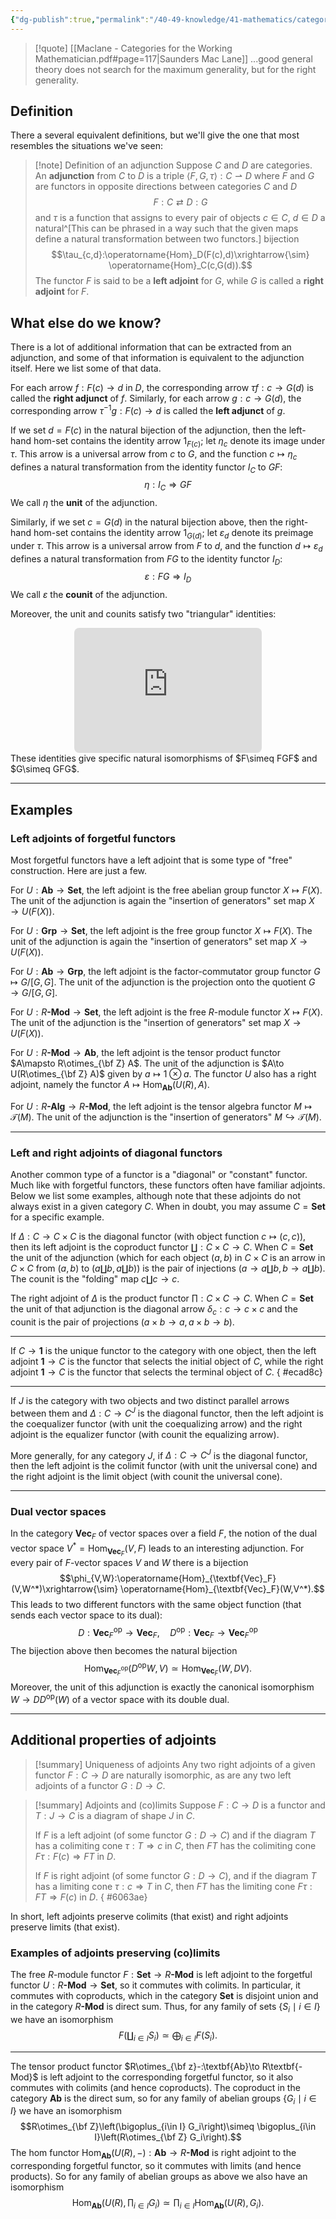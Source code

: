 ```yaml
---
{"dg-publish":true,"permalink":"/40-49-knowledge/41-mathematics/category-theory/adjoints/adjoints/","tags":["category_theory","quotes"],"updated":"2024-07-22T20:00:39-07:00"}
---
```


> [!quote] [[Maclane - Categories for the Working Mathematician.pdf#page=117|Saunders Mac Lane]]
> ...good general theory does not search for the maximum generality, but for the right generality.


## Definition

There a several equivalent definitions, but we'll give the one that most resembles the situations we've seen:

>[!note] Definition of an adjunction
>Suppose $C$ and $D$ are categories. An **adjunction** from $C$ to $D$ is a triple $\langle F, G, \tau\rangle:C\rightharpoonup D$ where $F$ and $G$ are functors in opposite directions between categories $C$ and $D$
>$$F:C\rightleftarrows D:G$$
>and $\tau$ is a function that assigns to every pair of objects $c\in C$, $d\in D$ a natural^[This can be phrased in a way such that the given maps define a natural transformation between two functors.] bijection
>$$\tau_{c,d}:\operatorname{Hom}_D(F(c),d)\xrightarrow{\sim} \operatorname{Hom}_C(c,G(d)).$$
>The functor $F$ is said to be a **left adjoint** for $G$, while $G$ is called a **right adjoint** for $F$.

## What else do we know?

There is a lot of additional information that can be extracted from an adjunction, and some of that information is equivalent to the adjunction itself. Here we list some of that data.

For each arrow $f:F(c)\to d$ in $D$, the corresponding arrow $\tau f:c\to G(d)$ is called the **right adjunct** of $f$. Similarly, for each arrow $g:c\to G(d)$, the corresponding arrow $\tau^{-1}g:F(c)\to d$ is called the **left adjunct** of $g$.

If we set $d=F(c)$ in the natural bijection of the adjunction, then the left-hand hom-set contains the identity arrow $1_{F(c)}$; let $\eta_c$ denote its image under $\tau$. This arrow is a universal arrow from $c$ to $G$, and the function $c\mapsto \eta_c$ defines a natural transformation from the identity functor $I_C$ to $GF$:
$$\eta:I_C\Rightarrow GF$$
We call $\eta$ the **unit** of the adjunction.

Similarly, if we set $c=G(d)$ in the natural bijection above, then the right-hand hom-set contains the identity arrow $1_{G(d)}$; let $\varepsilon_d$ denote its preimage under $\tau$. This arrow is a universal arrow from $F$ to $d$, and the function $d\mapsto \varepsilon_d$ defines a natural transformation from $FG$ to the identity functor $I_D$:
$$\varepsilon:FG\Rightarrow I_D$$
We call $\varepsilon$ the **counit** of the adjunction.

Moreover, the unit and counits satisfy two "triangular" identities:
<iframe class="quiver-embed" src="https://q.uiver.app/#q=WzAsNixbMCwwLCJGIl0sWzEsMSwiRiJdLFsxLDAsIkZHRiJdLFsyLDAsIkdGRyJdLFszLDAsIkciXSxbMiwxLCJHIl0sWzAsMiwiRlxcZXRhIiwwLHsibGV2ZWwiOjJ9XSxbMiwxLCJcXGVwc2lsb24gRiIsMCx7ImxldmVsIjoyfV0sWzAsMSwiMV9GIiwyLHsibGV2ZWwiOjJ9XSxbNCwzLCJcXGV0YSBHIiwyLHsibGV2ZWwiOjJ9XSxbMyw1LCJHXFxlcHNpbG9uIiwyLHsibGV2ZWwiOjJ9XSxbNCw1LCIxX0ciLDAseyJsZXZlbCI6Mn1dXQ==&embed" width="300" height="200" style="border-radius: 8px; border: none; display: block; margin: auto"></iframe>
These identities give specific natural isomorphisms of $F\simeq FGF$ and $G\simeq GFG$.


---
## Examples

### Left adjoints of forgetful functors

Most forgetful functors have a left adjoint that is some type of "free" construction. Here are just a few.

For $U:\textbf{Ab}\to \textbf{Set}$, the left adjoint is the free abelian group functor $X\mapsto F(X)$.  The unit of the adjunction is again the "insertion of generators" set map $X\to U(F(X))$.

For $U:\textbf{Grp}\to \textbf{Set}$, the left adjoint is the free group functor $X\mapsto F(X)$.  The unit of the adjunction is again the "insertion of generators" set map $X\to U(F(X))$.

For $U:\textbf{Ab}\to \textbf{Grp}$, the left adjoint is the factor-commutator group functor $G\mapsto G/[G,G]$. The unit of the adjunction is the projection onto the quotient $G\to G/[G,G]$.

For $U:R\textbf{-Mod}\to \textbf{Set}$, the left adjoint is the free $R$-module functor $X\mapsto F(X)$. The unit of the adjunction is the "insertion of generators" set map $X\to U(F(X))$.

For $U:R\textbf{-Mod}\to \textbf{Ab}$, the left adjoint is the tensor product functor $A\mapsto R\otimes_{\bf Z} A$. The unit of the adjunction is $A\to U(R\otimes_{\bf Z} A)$ given by $a\mapsto 1\otimes a$. The functor $U$ also has a right adjoint, namely the functor $A\mapsto \operatorname{Hom}_{\textbf{Ab}}(U(R),A).$

For $U:R\textbf{-Alg}\to R\textbf{-Mod}$, the left adjoint is the tensor algebra functor $M\mapsto \mathcal{T}(M)$. The unit of the adjunction is the "insertion of generators" $M\hookrightarrow \mathcal{T}(M)$.

---
### Left and right adjoints of diagonal functors

Another common type of a functor is a "diagonal" or "constant" functor. Much like with forgetful functors, these functors often have familiar adjoints. Below we list some examples, although note that these adjoints do not always exist in a given category $C$. When in doubt, you may assume $C=\textbf{Set}$ for a specific example.

If $\Delta:C\to C\times C$ is the diagonal functor (with object function $c\mapsto (c,c)$), then its left adjoint is the coproduct functor $\coprod:C\times C\to C$. When $C=\textbf{Set}$ the unit of the adjunction (which for each object $(a,b)$ in $C\times C$ is an arrow in $C\times C$ from $(a,b)$ to $(a\coprod b, a\coprod b)$) is the pair of injections $(a\to a\coprod b, b\to a\coprod b)$. The counit is the "folding" map $c\coprod c\to c$.

The right adjoint of $\Delta$ is the product functor $\prod:C\times C\to C$. When $C=\textbf{Set}$ the unit of that adjunction is the diagonal arrow $\delta_c:c\to c\times c$ and the counit is the pair of projections $(a\times b\to a, a\times b\to b)$.

----

If $C\to \textbf{1}$ is the unique functor to the category with one object, then the left adjoint $\textbf{1}\to C$ is the functor that selects the initial object of $C$, while the right adjoint $\textbf{1}\to C$ is the functor that selects the terminal object of $C$.
{ #ecad8c}


---

If $J$ is the category with two objects and two distinct parallel arrows between them and $\Delta:C\to C^J$ is the diagonal functor, then the left adjoint is the coequalizer functor (with unit the coequalizing arrow) and the right adjoint is the equalizer functor (with counit the equalizing arrow).

More generally, for any category $J$, if $\Delta:C\to C^J$ is the diagonal functor, then the left adjoint is the colimit functor (with unit the universal cone) and the right adjoint is the limit object (with counit the universal cone).

---
### Dual vector spaces

In the category $\textbf{Vec}_F$ of vector spaces over a field $F$, the notion of the dual vector space $V^*=\operatorname{Hom}_{\textbf{Vec}_F}(V,F)$ leads to an interesting adjunction. For every pair of $F$-vector spaces $V$ and $W$ there is a bijection
$$\phi_{V,W}:\operatorname{Hom}_{\textbf{Vec}_F}(V,W^*)\xrightarrow{\sim} \operatorname{Hom}_{\textbf{Vec}_F}(W,V^*).$$
This leads to two different functors with the same object function (that sends each vector space to its dual):
$$D:\textbf{Vec}_F^{\text{op}}\to \textbf{Vec}_F,\quad D^{\text{op}}:\textbf{Vec}_F\to \textbf{Vec}_F^{\text{op}}$$
The bijection above then becomes the natural bijection
$$\operatorname{Hom}_{\textbf{Vec}_F^{\text{op}}}(D^{\text{op}}W,V)\simeq \operatorname{Hom}_{\textbf{Vec}_F}(W,DV).$$
Moreover, the unit of this adjunction is exactly the canonical isomorphism $W\to DD^{\text{op}}(W)$ of a vector space with its double dual.

---
## Additional properties of adjoints

>[!summary] Uniqueness of adjoints
>Any two right adjoints of a given functor $F:C\to D$ are naturally isomorphic, as are any two left adjoints of a functor $G:D\to C$.

>[!summary] Adjoints and (co)limits
>Suppose $F:C\to D$ is a functor and $T:J\to C$ is a diagram of shape $J$ in $C.$
>
>If $F$ is a left adjoint (of some functor $G:D\to C$) and if the diagram $T$ has a colimiting cone $\tau:T\Rightarrow c$ in $C$, then $FT$ has the colimiting cone $F\tau:F(c)\Rightarrow FT$ in $D$.
>
>If $F$ is right adjoint (of some functor $G:D\to C$), and if the diagram $T$ has a limiting cone $\tau:c\Rightarrow T$ in $C$, then $FT$ has the limiting cone $F\tau:FT\Rightarrow F(c)$ in $D$.
{ #6063ae}


In short, left adjoints preserve colimits (that exist) and right adjoints preserve limits (that exist).
### Examples of adjoints preserving (co)limits

The free $R$-module functor $F:\textbf{Set}\to R\textbf{-Mod}$ is left adjoint to the forgetful functor $U:R\textbf{-Mod}\to \textbf{Set}$, so it commutes with colimits. In particular, it commutes with coproducts, which in the category $\textbf{Set}$ is disjoint union and in the category $R\textbf{-Mod}$ is direct sum. Thus, for any family of sets $\{S_i\mid i\in I\}$ we have an isomorphism
$$F\left(\coprod_{i\in I} S_i\right)\simeq \bigoplus_{i\in I}F(S_i).$$

---

The tensor product functor $R\otimes_{\bf z}-:\textbf{Ab}\to R\textbf{-Mod}$ is left adjoint to the corresponding forgetful functor, so it also commutes with colimits (and hence coproducts). The coproduct in the category $\textbf{Ab}$ is the direct sum, so for any family of abelian groups $\{G_i\mid i\in I\}$ we have an isomorphism
$$R\otimes_{\bf Z}\left(\bigoplus_{i\in I} G_i\right)\simeq \bigoplus_{i\in I}\left(R\otimes_{\bf Z} G_i\right).$$
The hom functor $\operatorname{Hom}_{\textbf{Ab}}(U(R),-):\textbf{Ab}\to R\textbf{-Mod}$ is right adjoint to the corresponding forgetful functor, so it commutes with limits (and hence products). So for any family of abelian groups as above we also have an isomorphism
$$\operatorname{Hom}_{\textbf{Ab}}\left(U(R),\prod_{i\in I}G_i\right)\simeq \prod_{i\in I}\operatorname{Hom}_{\textbf{Ab}}(U(R),G_i). $$